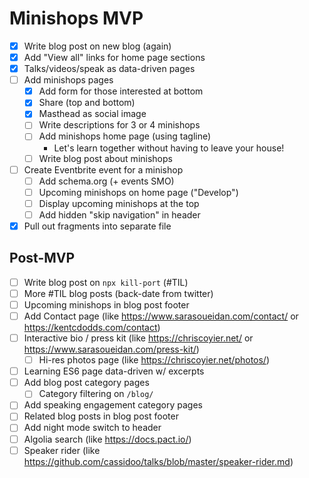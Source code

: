 # Minishops MVP

- [x] Write blog post on new blog (again)
- [x] Add "View all" links for home page sections
- [x] Talks/videos/speak as data-driven pages
- [ ] Add minishops pages
  - [x] Add form for those interested at bottom
  - [x] Share (top and bottom)
  - [x] Masthead as social image
  - [ ] Write descriptions for 3 or 4 minishops
  - [ ] Add minishops home page (using tagline)
    - Let's learn together without having to leave your house!
  - [ ] Write blog post about minishops
- [ ] Create Eventbrite event for a minishop
  - [ ] Add schema.org (+ events SMO)
  - [ ] Upcoming minishops on home page ("Develop")
  - [ ] Display upcoming minishops at the top
  - [ ] Add hidden "skip navigation" in header
- [x] Pull out fragments into separate file

## Post-MVP

- [ ] Write blog post on `npx kill-port` (#TIL)
- [ ] More #TIL blog posts (back-date from twitter)
- [ ] Upcoming minishops in blog post footer
- [ ] Add Contact page (like https://www.sarasoueidan.com/contact/ or https://kentcdodds.com/contact)
- [ ] Interactive bio / press kit (like https://chriscoyier.net/ or https://www.sarasoueidan.com/press-kit/)
  - [ ] Hi-res photos page (like https://chriscoyier.net/photos/)
- [ ] Learning ES6 page data-driven w/ excerpts
- [ ] Add blog post category pages
  - [ ] Category filtering on `/blog/`
- [ ] Add speaking engagement category pages
- [ ] Related blog posts in blog post footer
- [ ] Add night mode switch to header
- [ ] Algolia search (like https://docs.pact.io/)
- [ ] Speaker rider (like https://github.com/cassidoo/talks/blob/master/speaker-rider.md)
